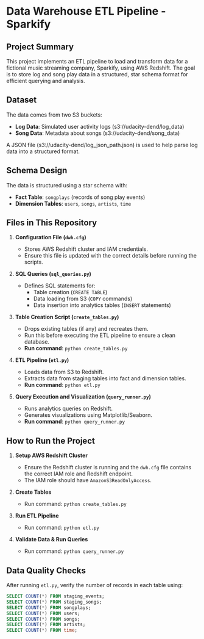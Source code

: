 # Data Warehouse ETL Pipeline - Sparkify

## Project Summary

This project implements an ETL pipeline to load and transform data for a fictional music streaming company, Sparkify, using AWS Redshift. The goal is to store log and song play data in a structured, star schema format for efficient querying and analysis.

## Dataset

The data comes from two S3 buckets:
- **Log Data**: Simulated user activity logs (s3://udacity-dend/log_data)
- **Song Data**: Metadata about songs (s3://udacity-dend/song_data)

A JSON file (s3://udacity-dend/log_json_path.json) is used to help parse log data into a structured format.

## Schema Design

The data is structured using a star schema with:

- **Fact Table**: `songplays` (records of song play events)
- **Dimension Tables**: `users`, `songs`, `artists`, `time`

## Files in This Repository

1. **Configuration File (`dwh.cfg`)**
   - Stores AWS Redshift cluster and IAM credentials.
   - Ensure this file is updated with the correct details before running the scripts.

2. **SQL Queries (`sql_queries.py`)**
   - Defines SQL statements for:
     - Table creation (`CREATE TABLE`)
     - Data loading from S3 (`COPY` commands)
     - Data insertion into analytics tables (`INSERT` statements)

3. **Table Creation Script (`create_tables.py`)**
   - Drops existing tables (if any) and recreates them.
   - Run this before executing the ETL pipeline to ensure a clean database.
   - **Run command**: `python create_tables.py`

4. **ETL Pipeline (`etl.py`)**
   - Loads data from S3 to Redshift.
   - Extracts data from staging tables into fact and dimension tables.
   - **Run command**: `python etl.py`

5. **Query Execution and Visualization (`query_runner.py`)**
   - Runs analytics queries on Redshift.
   - Generates visualizations using Matplotlib/Seaborn.
   - **Run command**: `python query_runner.py`

## How to Run the Project

1. **Setup AWS Redshift Cluster**
   - Ensure the Redshift cluster is running and the `dwh.cfg` file contains the correct IAM role and Redshift endpoint.
   - The IAM role should have `AmazonS3ReadOnlyAccess`.

2. **Create Tables**
   - Run command: `python create_tables.py`

3. **Run ETL Pipeline**
   - Run command: `python etl.py`

4. **Validate Data & Run Queries**
   - Run command: `python query_runner.py`

## Data Quality Checks

After running `etl.py`, verify the number of records in each table using:

```sql
SELECT COUNT(*) FROM staging_events;
SELECT COUNT(*) FROM staging_songs;
SELECT COUNT(*) FROM songplays;
SELECT COUNT(*) FROM users;
SELECT COUNT(*) FROM songs;
SELECT COUNT(*) FROM artists;
SELECT COUNT(*) FROM time;
